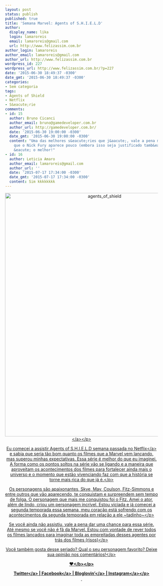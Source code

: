 ```yaml
---
layout: post
status: publish
published: true
title: 'Semana Marvel: Agents of S.H.I.E.L.D'
author:
  display_name: lika
  login: lamaroreis
  email: lamaroreis@gmail.com
  url: http://www.felizassim.com.br
author_login: lamaroreis
author_email: lamaroreis@gmail.com
author_url: http://www.felizassim.com.br
wordpress_id: 227
wordpress_url: http://www.felizassim.com.br/?p=227
date: '2015-06-30 18:49:37 -0300'
date_gmt: '2015-06-30 18:49:37 -0300'
categories:
- Sem categoria
tags:
- Agents of Shield
- Netflix
- S&eacute;rie
comments:
- id: 15
  author: Bruno Cicanci
  author_email: bruno@gamedeveloper.com.br
  author_url: http://gamedeveloper.com.br/
  date: '2015-06-30 19:00:00 -0300'
  date_gmt: '2015-06-30 19:00:00 -0300'
  content: "Uma das melhores s&eacute;ries que j&aacute;, vale a pena mesmo! \nPena
    que o Nick Fury aparece pouco (embora isso seja justificado tamb&eacute;m), ele
    &eacute; o melhor!"
- id: 16
  author: Leticia Amaro
  author_email: lamaroreis@gmail.com
  author_url: ''
  date: '2015-07-17 17:34:00 -0300'
  date_gmt: '2015-07-17 17:34:00 -0300'
  content: Sim kkkkkkkk
---
```

<p style="text-align: center;"><a href="http:&#47;&#47;52.88.2.168&#47;wp-content&#47;uploads&#47;2015&#47;06&#47;IMG_0263.jpg"><img class="aligncenter wp-image-228 size-large" src="http:&#47;&#47;52.88.2.168&#47;wp-content&#47;uploads&#47;2015&#47;06&#47;IMG_0263-819x1024.jpg" alt="agents_of_shield" width="640" height="800" &#47;><&#47;a><&#47;p></p>
<p style="text-align: center;">Eu comecei a assistir&nbsp;Agents of S.H.I.E.L.D semana passada no <a href="http:&#47;&#47;www.netflix.com&#47;" target="_blank">Netflix<&#47;a> e sabia que seria t&atilde;o bom quanto os filmes que a Marvel vem lan&ccedil;ando, mas superou minhas expectativas. Essa s&eacute;rie &eacute; melhor do que eu imaginei. A forma como os pontos soltos na s&eacute;rie v&atilde;o se ligando e a maneira que aproveitam os acontecimentos dos filmes para fortalecer ainda mais o universo e o momento que est&atilde;o vivenciando faz com que a hist&oacute;ria se torne mais rica do que j&aacute; &eacute;.<&#47;p></p>
<p style="text-align: center;">Os personagens s&atilde;o apaixonantes, Skye, May, Coulson, Fitz-Simmons e entre outros que v&atilde;o aparecendo, te conquistam e surpreendem sem tempo de folga. O personagem que mais me conquistou foi o Fitz. Amei o ator, al&eacute;m de lindo, criou um personagem incr&iacute;vel. Estou viciada e j&aacute; comecei a segunda temporada essa semana, meu cora&ccedil;&atilde;o est&aacute; sofrendo com os acontecimentos da segunda temporada em rela&ccedil;&atilde;o a ele ~tadinho~<&#47;p></p>
<p style="text-align: center;">Se voc&ecirc; ainda n&atilde;o assistiu, vale a pena dar uma chance para essa s&eacute;rie. At&eacute; mesmo se voc&ecirc; n&atilde;o &eacute; f&atilde; da Marvel. Estou com vontade de rever todos os filmes lan&ccedil;ados para imaginar toda as empreitadas desses agentes por tr&aacute;s dos filmes (risos)<&#47;p></p>
<p style="text-align: center;">Voc&ecirc; tamb&eacute;m gosta desse seriado? Qual o seu personagem favorito? Deixe sua opini&atilde;o&nbsp;nos coment&aacute;rios!<&#47;p></p>
<p style="text-align: center;"><b>&hearts;<&#47;b><&#47;p></p>
<p style="text-align: center;"><a href="https:&#47;&#47;twitter.com&#47;lettiicee" target="_blank">Twitter<&#47;a>&nbsp;|&nbsp;<a href="http:&#47;&#47;www.facebook.com&#47;blogfelizassim" target="_blank">Facebook<&#47;a>&nbsp;|&nbsp;<a href="https:&#47;&#47;www.bloglovin.com&#47;blogs&#47;feliz-assim-14224049" target="_blank">Bloglovin&rsquo;<&#47;a>&nbsp;|&nbsp;<a href="http:&#47;&#47;instagram.com&#47;lettiicee" target="_blank">Instagram<&#47;a><&#47;p><br />
&nbsp;</p>
